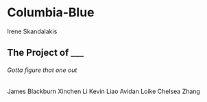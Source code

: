# Columbia-Blue

Irene Skandalakis

## The Project of **\_\_\_**

###### Gotta figure that one out

James Blackburn
Xinchen Li
Kevin Liao
Avidan Loike
Chelsea Zhang
